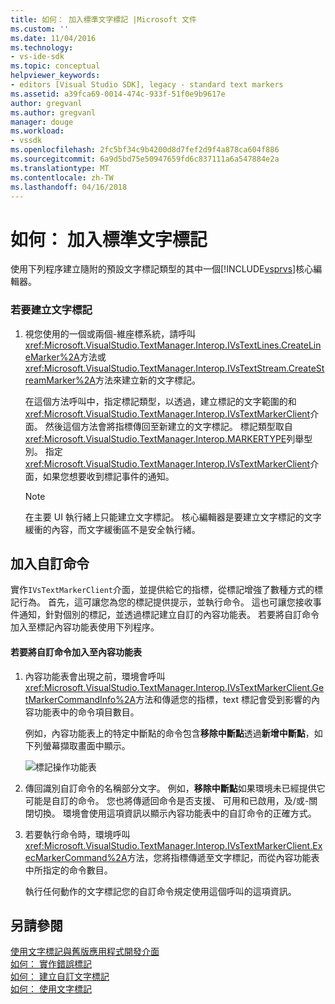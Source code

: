 ```yaml
---
title: 如何： 加入標準文字標記 |Microsoft 文件
ms.custom: ''
ms.date: 11/04/2016
ms.technology:
- vs-ide-sdk
ms.topic: conceptual
helpviewer_keywords:
- editors [Visual Studio SDK], legacy - standard text markers
ms.assetid: a39fca69-0014-474c-933f-51f0e9b9617e
author: gregvanl
ms.author: gregvanl
manager: douge
ms.workload:
- vssdk
ms.openlocfilehash: 2fc5bf34c9b4200d8d7fef2d9f4a878ca604f886
ms.sourcegitcommit: 6a9d5bd75e50947659fd6c837111a6a547884e2a
ms.translationtype: MT
ms.contentlocale: zh-TW
ms.lasthandoff: 04/16/2018
---
```

# <a name="how-to-add-standard-text-markers"></a>如何： 加入標準文字標記
使用下列程序建立隨附的預設文字標記類型的其中一個[!INCLUDE[vsprvs](../code-quality/includes/vsprvs_md.md)]核心編輯器。  
  
### <a name="to-create-a-text-marker"></a>若要建立文字標記  
  
1.  視您使用的一個或兩個-維座標系統，請呼叫<xref:Microsoft.VisualStudio.TextManager.Interop.IVsTextLines.CreateLineMarker%2A>方法或<xref:Microsoft.VisualStudio.TextManager.Interop.IVsTextStream.CreateStreamMarker%2A>方法來建立新的文字標記。  
  
     在這個方法呼叫中，指定標記類型，以透過，建立標記的文字範圍的和<xref:Microsoft.VisualStudio.TextManager.Interop.IVsTextMarkerClient>介面。 然後這個方法會將指標傳回至新建立的文字標記。 標記類型取自<xref:Microsoft.VisualStudio.TextManager.Interop.MARKERTYPE>列舉型別。 指定<xref:Microsoft.VisualStudio.TextManager.Interop.IVsTextMarkerClient>介面，如果您想要收到標記事件的通知。  
  
    > [!NOTE]
    >  在主要 UI 執行緒上只能建立文字標記。 核心編輯器是要建立文字標記的文字緩衝的內容，而文字緩衝區不是安全執行緒。  
  
## <a name="adding-a-custom-command"></a>加入自訂命令  
 實作`IVsTextMarkerClient`介面，並提供給它的指標，從標記增強了數種方式的標記行為。 首先，這可讓您為您的標記提供提示，並執行命令。 這也可讓您接收事件通知，針對個別的標記，並透過標記建立自訂的內容功能表。 若要將自訂命令加入至標記內容功能表使用下列程序。  
  
#### <a name="to-add-a-custom-command-to-the-context-menu"></a>若要將自訂命令加入至內容功能表  
  
1.  內容功能表會出現之前，環境會呼叫<xref:Microsoft.VisualStudio.TextManager.Interop.IVsTextMarkerClient.GetMarkerCommandInfo%2A>方法和傳遞您的指標，text 標記會受到影響的內容功能表中的命令項目數目。  
  
     例如，內容功能表上的特定中斷點的命令包含**移除中斷點**透過**新增中斷點**，如下列螢幕擷取畫面中顯示。  
  
     ![標記操作功能表](../extensibility/media/vsmarkercontextmenu.gif "vsMarkercontextmenu")  
  
2.  傳回識別自訂命令的名稱部分文字。 例如，**移除中斷點**如果環境未已經提供它可能是自訂的命令。 您也將傳遞回命令是否支援、 可用和已啟用，及/或-關閉切換。 環境會使用這項資訊以顯示內容功能表中的自訂命令的正確方式。  
  
3.  若要執行命令時，環境呼叫<xref:Microsoft.VisualStudio.TextManager.Interop.IVsTextMarkerClient.ExecMarkerCommand%2A>方法，您將指標傳遞至文字標記，而從內容功能表中所指定的命令數目。  
  
     執行任何動作的文字標記您的自訂命令規定使用這個呼叫的這項資訊。  
  
## <a name="see-also"></a>另請參閱  
 [使用文字標記與舊版應用程式開發介面](../extensibility/using-text-markers-with-the-legacy-api.md)   
 [如何： 實作錯誤標記](../extensibility/how-to-implement-error-markers.md)   
 [如何： 建立自訂文字標記](../extensibility/how-to-create-custom-text-markers.md)   
 [如何： 使用文字標記](../extensibility/how-to-use-text-markers.md)